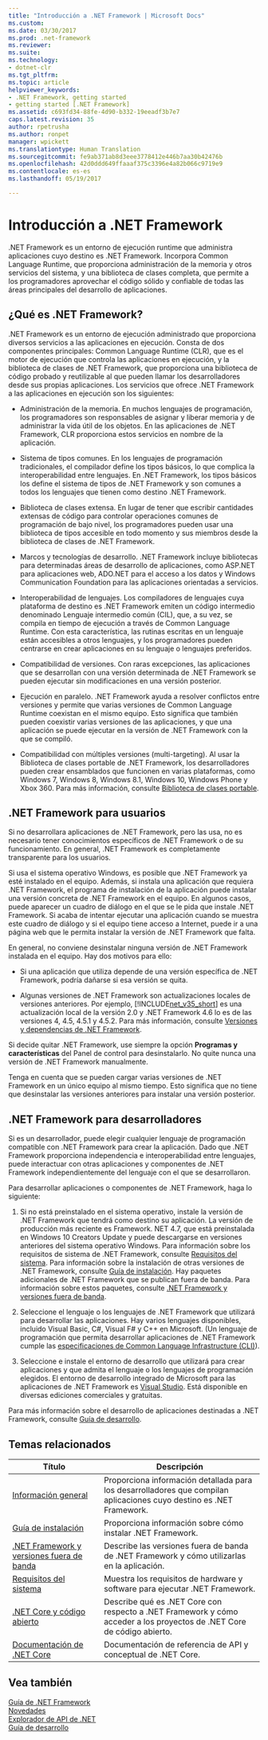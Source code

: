 ```yaml
---
title: "Introducción a .NET Framework | Microsoft Docs"
ms.custom: 
ms.date: 03/30/2017
ms.prod: .net-framework
ms.reviewer: 
ms.suite: 
ms.technology:
- dotnet-clr
ms.tgt_pltfrm: 
ms.topic: article
helpviewer_keywords:
- .NET Framework, getting started
- getting started [.NET Framework]
ms.assetid: c693fd34-88fe-4d90-b332-19eeadf3b7e7
caps.latest.revision: 35
author: rpetrusha
ms.author: ronpet
manager: wpickett
ms.translationtype: Human Translation
ms.sourcegitcommit: fe9ab371ab8d3eee3778412e446b7aa30b42476b
ms.openlocfilehash: 42d0ddd649ffaaaf375c3396e4a82b066c9719e9
ms.contentlocale: es-es
ms.lasthandoff: 05/19/2017

---
```

# <a name="get-started-with-the-net-framework"></a>Introducción a .NET Framework
.NET Framework es un entorno de ejecución runtime que administra aplicaciones cuyo destino es .NET Framework. Incorpora Common Language Runtime, que proporciona administración de la memoria y otros servicios del sistema, y una biblioteca de clases completa, que permite a los programadores aprovechar el código sólido y confiable de todas las áreas principales del desarrollo de aplicaciones.

<a name="Introducing"></a> 
## <a name="what-is-the-net-framework"></a>¿Qué es .NET Framework?
 .NET Framework es un entorno de ejecución administrado que proporciona diversos servicios a las aplicaciones en ejecución. Consta de dos componentes principales: Common Language Runtime (CLR), que es el motor de ejecución que controla las aplicaciones en ejecución, y la biblioteca de clases de .NET Framework, que proporciona una biblioteca de código probado y reutilizable al que pueden llamar los desarrolladores desde sus propias aplicaciones. Los servicios que ofrece .NET Framework a las aplicaciones en ejecución son los siguientes:

- Administración de la memoria. En muchos lenguajes de programación, los programadores son responsables de asignar y liberar memoria y de administrar la vida útil de los objetos. En las aplicaciones de .NET Framework, CLR proporciona estos servicios en nombre de la aplicación.

- Sistema de tipos comunes. En los lenguajes de programación tradicionales, el compilador define los tipos básicos, lo que complica la interoperabilidad entre lenguajes. En .NET Framework, los tipos básicos los define el sistema de tipos de .NET Framework y son comunes a todos los lenguajes que tienen como destino .NET Framework.

- Biblioteca de clases extensa. En lugar de tener que escribir cantidades extensas de código para controlar operaciones comunes de programación de bajo nivel, los programadores pueden usar una biblioteca de tipos accesible en todo momento y sus miembros desde la biblioteca de clases de .NET Framework.

- Marcos y tecnologías de desarrollo. .NET Framework incluye bibliotecas para determinadas áreas de desarrollo de aplicaciones, como ASP.NET para aplicaciones web, ADO.NET para el acceso a los datos y Windows Communication Foundation para las aplicaciones orientadas a servicios.

- Interoperabilidad de lenguajes. Los compiladores de lenguajes cuya plataforma de destino es .NET Framework emiten un código intermedio denominado Lenguaje intermedio común (CIL), que, a su vez, se compila en tiempo de ejecución a través de Common Language Runtime. Con esta característica, las rutinas escritas en un lenguaje están accesibles a otros lenguajes, y los programadores pueden centrarse en crear aplicaciones en su lenguaje o lenguajes preferidos.

- Compatibilidad de versiones. Con raras excepciones, las aplicaciones que se desarrollan con una versión determinada de .NET Framework se pueden ejecutar sin modificaciones en una versión posterior.

- Ejecución en paralelo. .NET Framework ayuda a resolver conflictos entre versiones y permite que varias versiones de Common Language Runtime coexistan en el mismo equipo. Esto significa que también pueden coexistir varias versiones de las aplicaciones, y que una aplicación se puede ejecutar en la versión de .NET Framework con la que se compiló.

- Compatibilidad con múltiples versiones (multi-targeting). Al usar la Biblioteca de clases portable de .NET Framework, los desarrolladores pueden crear ensamblados que funcionen en varias plataformas, como Windows 7, Windows 8, Windows 8.1, Windows 10, Windows Phone y Xbox 360. Para más información, consulte [Biblioteca de clases portable](../../../docs/standard/cross-platform/cross-platform-development-with-the-portable-class-library.md).

<a name="ForUsers"></a> 
## <a name="the-net-framework-for-users"></a>.NET Framework para usuarios
 Si no desarrollara aplicaciones de .NET Framework, pero las usa, no es necesario tener conocimientos específicos de .NET Framework o de su funcionamiento. En general, .NET Framework es completamente transparente para los usuarios.

 Si usa el sistema operativo Windows, es posible que .NET Framework ya esté instalado en el equipo. Además, si instala una aplicación que requiera .NET Framework, el programa de instalación de la aplicación puede instalar una versión concreta de .NET Framework en el equipo. En algunos casos, puede aparecer un cuadro de diálogo en el que se le pida que instale .NET Framework. Si acaba de intentar ejecutar una aplicación cuando se muestra este cuadro de diálogo y si el equipo tiene acceso a Internet, puede ir a una página web que le permita instalar la versión de .NET Framework que falta.

 En general, no conviene desinstalar ninguna versión de .NET Framework instalada en el equipo. Hay dos motivos para ello:

- Si una aplicación que utiliza depende de una versión específica de .NET Framework, podría dañarse si esa versión se quita.

- Algunas versiones de .NET Framework son actualizaciones locales de versiones anteriores. Por ejemplo, [!INCLUDE[net_v35_short](../../../includes/net-v35-short-md.md)] es una actualización local de la versión 2.0 y .NET Framework 4.6 lo es de las versiones 4, 4.5, 4.5.1 y 4.5.2. Para más información, consulte [Versiones y dependencias de .NET Framework](../../../docs/framework/migration-guide/versions-and-dependencies.md).

 Si decide quitar .NET Framework, use siempre la opción **Programas y características** del Panel de control para desinstalarlo. No quite nunca una versión de .NET Framework manualmente.

 Tenga en cuenta que se pueden cargar varias versiones de .NET Framework en un único equipo al mismo tiempo. Esto significa que no tiene que desinstalar las versiones anteriores para instalar una versión posterior.

<a name="ForDevelopers"></a> 
## <a name="the-net-framework-for-developers"></a>.NET Framework para desarrolladores
 Si es un desarrollador, puede elegir cualquier lenguaje de programación compatible con .NET Framework para crear la aplicación. Dado que .NET Framework proporciona independencia e interoperabilidad entre lenguajes, puede interactuar con otras aplicaciones y componentes de .NET Framework independientemente del lenguaje con el que se desarrollaron.

 Para desarrollar aplicaciones o componentes de .NET Framework, haga lo siguiente:

1. Si no está preinstalado en el sistema operativo, instale la versión de .NET Framework que tendrá como destino su aplicación. La versión de producción más reciente es Framework. NET 4.7, que está preinstalada en Windows 10 Creators Update y puede descargarse en versiones anteriores del sistema operativo Windows. Para información sobre los requisitos de sistema de .NET Framework, consulte [Requisitos del sistema](../../../docs/framework/get-started/system-requirements.md). Para información sobre la instalación de otras versiones de .NET Framework, consulte [Guía de instalación](../../../docs/framework/install/guide-for-developers.md). Hay paquetes adicionales de .NET Framework que se publican fuera de banda. Para información sobre estos paquetes, consulte [.NET Framework y versiones fuera de banda](../../../docs/framework/get-started/the-net-framework-and-out-of-band-releases.md).

2. Seleccione el lenguaje o los lenguajes de .NET Framework que utilizará para desarrollar las aplicaciones. Hay varios lenguajes disponibles, incluido Visual Basic, C#, Visual F# y C++ en Microsoft. (Un lenguaje de programación que permita desarrollar aplicaciones de .NET Framework cumple las [especificaciones de Common Language Infrastructure (CLI)](http://go.microsoft.com/fwlink/?LinkId=199862)).

3. Seleccione e instale el entorno de desarrollo que utilizará para crear aplicaciones y que admita el lenguaje o los lenguajes de programación elegidos. El entorno de desarrollo integrado de Microsoft para las aplicaciones de .NET Framework es [Visual Studio](http://go.microsoft.com/fwlink/?LinkId=325532). Está disponible en diversas ediciones comerciales y gratuitas.

 Para más información sobre el desarrollo de aplicaciones destinadas a .NET Framework, consulte [Guía de desarrollo](../../../docs/framework/development-guide.md).

## <a name="related-topics"></a>Temas relacionados

|Título|Descripción|
|-----------|-----------------|
|[Información general](../../../docs/framework/get-started/overview.md)|Proporciona información detallada para los desarrolladores que compilan aplicaciones cuyo destino es .NET Framework.|
|[Guía de instalación](../../../docs/framework/install/index.md)|Proporciona información sobre cómo instalar .NET Framework.|  
|[.NET Framework y versiones fuera de banda](../../../docs/framework/get-started/the-net-framework-and-out-of-band-releases.md)|Describe las versiones fuera de banda de .NET Framework y cómo utilizarlas en la aplicación.|
|[Requisitos del sistema](../../../docs/framework/get-started/system-requirements.md)|Muestra los requisitos de hardware y software para ejecutar .NET Framework.|
|[.NET Core y código abierto](../../../docs/framework/get-started/net-core-and-open-source.md)|Describe qué es .NET Core con respecto a .NET Framework y cómo acceder a los proyectos de .NET Core de código abierto.|
|[Documentación de .NET Core](https://docs.microsoft.com/dotnet/)|Documentación de referencia de API y conceptual de .NET Core.|

## <a name="see-also"></a>Vea también
 [Guía de .NET Framework](../../../docs/framework/index.md)   
 [Novedades](../../../docs/framework/whats-new/index.md)   
 [Explorador de API de .NET](/dotnet/api/)   
 [Guía de desarrollo](../../../docs/framework/development-guide.md)
